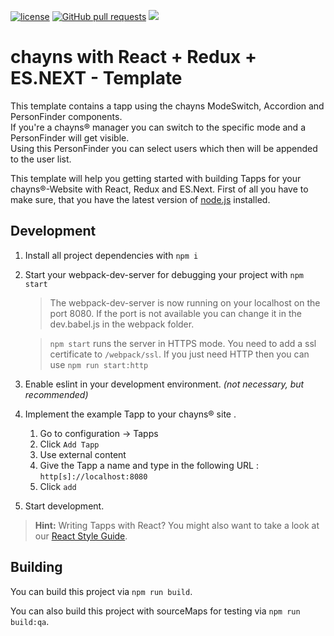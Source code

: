 [![license](https://img.shields.io/github/license/TobitSoftware/chayns-template-esnext-react-redux.svg)]() [![GitHub pull requests](https://img.shields.io/github/issues-pr/TobitSoftware/chayns-template-esnext-react-redux.svg)]() [![](https://img.shields.io/github/issues-pr-closed-raw/TobitSoftware/chayns-template-esnext-react-redux.svg)]()

chayns with React + Redux + ES.NEXT - Template
===================
This template contains a tapp using the chayns ModeSwitch, Accordion and PersonFinder components.  
If you're a chayns® manager you can switch to the specific mode and a PersonFinder will get visible.  
Using this PersonFinder you can select users which then will be appended to the user list.

This template will help you getting started with building Tapps for your chayns®-Website with React, Redux and ES.Next. First of all you have to make sure, that you have the latest version of [node.js][1] installed.

Development
-------------
1. Install all project dependencies with  `npm i`
2. Start your webpack-dev-server for debugging your project with `npm start`
    > The webpack-dev-server is now running on your localhost on the port 8080. If the port is not available you can change it in the dev.babel.js in the webpack folder.  
 
    > `npm start` runs the server in HTTPS mode. You need to add a ssl certificate to `/webpack/ssl`. If you just need HTTP then you can use `npm run start:http`
3. Enable eslint in your development environment. *(not necessary, but recommended)*
4. Implement the example Tapp to your chayns® site .
    1. Go to configuration -> Tapps
    2. Click `Add Tapp`
    3. Use external content
    4. Give the Tapp a name and type in the following URL : `http[s]://localhost:8080` 
    5. Click `add`
5. Start development.

> **Hint:** Writing Tapps with React? You might also want to take a look at our [React Style Guide][2]. 

Building
---------
You can build this project via `npm run build`.

You can also build this project with sourceMaps for testing via `npm run build:qa`.


 [1]: https://nodejs.org/en/
 [2]: https://github.com/TobitSoftware/chayns-guides/blob/master/TobitReactJsxStyleGuide.md
